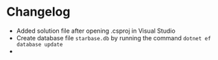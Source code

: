 # Changelog

* Added solution file after opening .csproj in Visual Studio
* Create database file `starbase.db` by running the command `dotnet ef database update`
* 